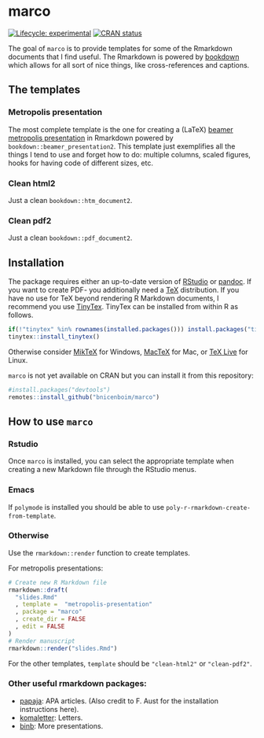 
<!-- README.md is generated from README.Rmd. Please edit that file -->

# marco

<!-- badges: start -->

[![Lifecycle:
experimental](https://img.shields.io/badge/lifecycle-experimental-orange.svg)](https://www.tidyverse.org/lifecycle/#experimental)
[![CRAN
status](https://www.r-pkg.org/badges/version/simplermd)](https://CRAN.R-project.org/package=simplermd)
<!-- badges: end -->

The goal of `marco` is to provide templates for some of the Rmarkdown
documents that I find useful. The Rmarkdown is powered by
[bookdown](https://bookdown.org/yihui/bookdown/) which allows for all
sort of nice things, like cross-references and captions.

## The templates

### Metropolis presentation

The most complete template is the one for creating a (LaTeX) [beamer
metropolis presentation](https://github.com/matze/mtheme) in Rmarkdown
powered by `bookdown::beamer_presentation2`. This template just
exemplifies all the things I tend to use and forget how to do: multiple
columns, scaled figures, hooks for having code of different sizes, etc.

### Clean html2

Just a clean `bookdown::htm_document2`.

### Clean pdf2

Just a clean `bookdown::pdf_document2`.

## Installation

The package requires either an up-to-date version of
[RStudio](http://www.rstudio.com/) or
[pandoc](http://johnmacfarlane.net/pandoc/). If you want to create PDF-
you additionally need a [TeX](http://de.wikipedia.org/wiki/TeX)
distribution. If you have no use for TeX beyond rendering R Markdown
documents, I recommend you use [TinyTex](https://yihui.name/tinytex/).
TinyTex can be installed from within R as follows.

``` r
if(!"tinytex" %in% rownames(installed.packages())) install.packages("tinytex")
tinytex::install_tinytex()
```

Otherwise consider [MikTeX](http://miktex.org/) for Windows,
[MacTeX](https://tug.org/mactex/) for Mac, or [TeX
Live](http://www.tug.org/texlive/) for Linux.

`marco` is not yet available on CRAN but you can install it from this
repository:

``` r
#install.packages("devtools")
remotes::install_github("bnicenboim/marco")
```

## How to use `marco`

### Rstudio

Once `marco` is installed, you can select the appropriate template when
creating a new Markdown file through the RStudio menus.

### Emacs

If `polymode` is installed you should be able to use
`poly-r-rmarkdown-create-from-template`.

### Otherwise

Use the `rmarkdown::render` function to create templates.

For metropolis presentations:

``` r
# Create new R Markdown file
rmarkdown::draft(
  "slides.Rmd"
  , template =  "metropolis-presentation"
  , package = "marco"
  , create_dir = FALSE
  , edit = FALSE
)
# Render manuscript
rmarkdown::render("slides.Rmd")
```

For the other templates, `template` should be `"clean-html2"` or
`"clean-pdf2"`.

### Other useful rmarkdown packages:

  - [papaja](https://github.com/crsh/papaja): APA articles. (Also credit
    to F. Aust for the installation instructions here).
  - [komaletter](https://github.com/rnuske/komaletter): Letters.
  - [binb](https://github.com/eddelbuettel/binb): More presentations.
